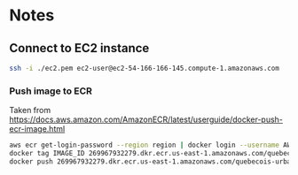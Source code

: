 # Notes

## Connect to EC2 instance

```bash
ssh -i ./ec2.pem ec2-user@ec2-54-166-166-145.compute-1.amazonaws.com
```

### Push image to ECR

Taken from https://docs.aws.amazon.com/AmazonECR/latest/userguide/docker-push-ecr-image.html

```bash
aws ecr get-login-password --region region | docker login --username AWS --password-stdin 269967932279.dkr.ecr.us-east-1.amazonaws.com
docker tag IMAGE_ID 269967932279.dkr.ecr.us-east-1.amazonaws.com/quebecois-urbain:latest
docker push 269967932279.dkr.ecr.us-east-1.amazonaws.com/quebecois-urbain:latest
```
